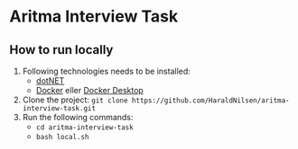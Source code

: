 # Aritma Interview Task

## How to run locally
1. Following technologies needs to be installed:
   - [dotNET](https://dotnet.microsoft.com/en-us/)
   - [Docker](https://www.docker.com/) eller [Docker Desktop](https://www.docker.com/products/docker-desktop/)
2. Clone the project: `git clone https://github.com/HaraldNilsen/aritma-interview-task.git`
3. Run the following commands:
   - `cd aritma-interview-task`
   - `bash local.sh`
